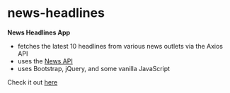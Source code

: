# news-headlines

**News Headlines App**

- fetches the latest 10 headlines from various news outlets via the Axios API
- uses the [News API](https://newsapi.org/)
- uses Bootstrap, jQuery, and some vanilla JavaScript


Check it out [here](https://papanugget.github.io/news-headlines/)
